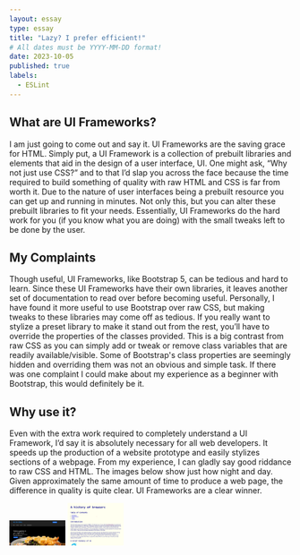 ```yaml
---
layout: essay
type: essay
title: "Lazy? I prefer efficient!"
# All dates must be YYYY-MM-DD format!
date: 2023-10-05
published: true
labels:
  - ESLint
---
```


## What are UI Frameworks? ##

I am just going to come out and say it. UI Frameworks are the saving grace for HTML. Simply put, a UI Framework is a collection of prebuilt libraries and elements that aid in the design of a user interface, UI. One might ask, “Why not just use CSS?” and to that I’d slap you across the face because the time required to build something of quality with raw HTML and CSS is far from worth it.  Due to the nature of user interfaces being a prebuilt resource you can get up and running in minutes. Not only this, but you can alter these prebuilt libraries to fit your needs. Essentially, UI Frameworks do the hard work for you (if you know what you are doing) with the small tweaks left to be done by the user.

## My Complaints ##

Though useful, UI Frameworks, like Bootstrap 5, can be tedious and hard to learn. Since these UI Frameworks have their own libraries, it leaves another set of documentation to read over before becoming useful. Personally, I have found it more useful to use Bootstrap over raw CSS, but making tweaks to these libraries may come off as tedious. If you really want to stylize a preset library to make it stand out from the rest, you’ll have to override the properties of the classes provided. This is a big contrast from raw CSS as you can simply add or tweak or remove class variables that are readily available/visible. Some of Bootstrap's class properties are seemingly hidden and overriding them was not an obvious and simple task. If there was one complaint I could make about my experience as a beginner with Bootstrap, this would definitely be it. 

## Why use it? ##

Even with the extra work required to completely understand a UI Framework, I’d say it is absolutely necessary for all web developers. It speeds up the production of a website prototype and easily stylizes sections of a webpage. From my experience, I can gladly say good riddance to raw CSS and HTML. The images below show just how night and day. Given approximately the same amount of time to produce a web page, the difference in quality is quite clear. UI Frameworks are a clear winner.  

<img width="100px" class="rounded float-left pe-4" src="../img/Bootstrap_vs_CSS/BootstrapSite.png">
<img width="100px" class="rounded float-right pe-4" src="../img/Bootstrap_vs_CSS/Raw CSS Site.png">
